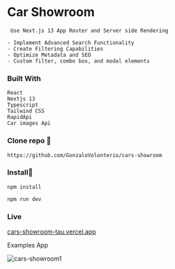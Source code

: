 # Car Showroom

```
 Use Next.js 13 App Router and Server side Rendering

- Implement Advanced Search Functionality
- Create Filtering Capabilities
- Optimize Metadata and SEO
- Custom filter, combo box, and modal elements

```

### Built With

```
React
Nextjs 13
Typescript
Tailwind CSS
RapidApi
Car images Api

```

### Clone repo 🔧

```
https://github.com/GonzaloVolonterio/cars-showroom

```
### Install🔧

```
npm install

npm run dev

```

### Live


[cars-showroom-tau.vercel.app
](https://cars-showroom-tau.vercel.app/)


Examples App

![cars-showroom1](https://github.com/GonzaloVolonterio/cars-showroom/assets/64506662/4e31a6e4-8094-42f4-808d-492352ac9bcb)

